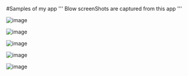 
#Samples of my app
'''
Blow screenShots are captured from this app
'''

![image](https://github.com/user-attachments/assets/b67d3326-05a4-4e6a-b1fa-ccd89848574f)

![image](https://github.com/user-attachments/assets/144970c8-b059-4ea5-a13a-5b2eb3ac1503)

![image](https://github.com/user-attachments/assets/c0b08fd4-5bee-4312-9ebc-5e835e2fc9ff)

![image](https://github.com/user-attachments/assets/b38e8f03-0e36-4809-a23e-eba06ff4ad3a)

![image](https://github.com/user-attachments/assets/0bf1b80f-d887-4c6a-8a29-37bdce204dff)




